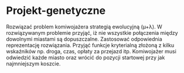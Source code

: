 # Projekt-genetyczne

Rozwiązać problem komiwojażera strategią ewolucyjną (µ+λ).
W rozwiązywanym problemie przyjąć, iż nie wszystkie połączenia między dowolnymi
miastami są dopuszczalne. Zastosować odpowiednia reprezentację rozwiązania.
Przyjąć funkcje kryterialną złożoną z kilku wskaźników np. droga, czas, opłaty za
przejazd itp. Komiwojażer musi odwiedzić każde miasto oraz wrócić do pozycji startowej przy jak najmniejszym koszcie.
